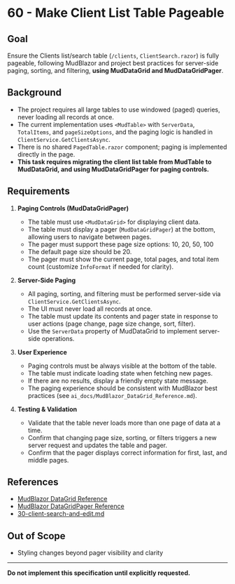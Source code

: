# 60 - Make Client List Table Pageable

## Goal
Ensure the Clients list/search table (`/clients`, `ClientSearch.razor`) is fully pageable, following MudBlazor and project best practices for server-side paging, sorting, and filtering, **using MudDataGrid and MudDataGridPager**.

## Background
- The project requires all large tables to use windowed (paged) queries, never loading all records at once.
- The current implementation uses `<MudTable>` with `ServerData`, `TotalItems`, and `pageSizeOptions`, and the paging logic is handled in `ClientService.GetClientsAsync`.
- There is no shared `PagedTable.razor` component; paging is implemented directly in the page.
- **This task requires migrating the client list table from MudTable to MudDataGrid, and using MudDataGridPager for paging controls.**

## Requirements

1. **Paging Controls (MudDataGridPager)**
   - The table must use `<MudDataGrid>` for displaying client data.
   - The table must display a pager (`MudDataGridPager`) at the bottom, allowing users to navigate between pages.
   - The pager must support these page size options: 10, 20, 50, 100
   - The default page size should be 20.
   - The pager must show the current page, total pages, and total item count (customize `InfoFormat` if needed for clarity).

2. **Server-Side Paging**
   - All paging, sorting, and filtering must be performed server-side via `ClientService.GetClientsAsync`.
   - The UI must never load all records at once.
   - The table must update its contents and pager state in response to user actions (page change, page size change, sort, filter).
   - Use the `ServerData` property of MudDataGrid to implement server-side operations.

3. **User Experience**
   - Paging controls must be always visible at the bottom of the table.
   - The table must indicate loading state when fetching new pages.
   - If there are no results, display a friendly empty state message.
   - The paging experience should be consistent with MudBlazor best practices (see `ai_docs/MudBlazor_DataGrid_Reference.md`).

4. **Testing & Validation**
   - Validate that the table never loads more than one page of data at a time.
   - Confirm that changing page size, sorting, or filters triggers a new server request and updates the table and pager.
   - Confirm that the pager displays correct information for first, last, and middle pages.

## References
- [MudBlazor DataGrid Reference](../ai_docs/MudBlazor_DataGrid_Reference.md)
- [MudBlazor DataGridPager Reference](../ai_docs/MudBlazor_DataGridPager_Reference.md)
- [30-client-search-and-edit.md](./30-client-search-and-edit.md)

## Out of Scope
- Styling changes beyond pager visibility and clarity

---

**Do not implement this specification until explicitly requested.** 